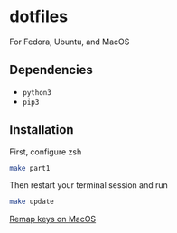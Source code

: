 # dotfiles

For Fedora, Ubuntu, and MacOS

## Dependencies

- `python3`
- `pip3`

## Installation

First, configure zsh

```sh
make part1
```

Then restart your terminal session and run

```sh
make update
```

[Remap keys on MacOS](https://github.com/amarsyla/hidutil-key-remapping-generator)
